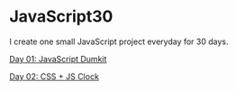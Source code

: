 # JavaScript30
I create one small JavaScript project everyday for 30 days.

[Day 01: JavaScript Dumkit](https://github.com/rhoolan/JavaScript30/tree/main/01%20-%20JavaScript%20Drum%20Kit)

[Day 02: CSS + JS Clock](https://github.com/rhoolan/JavaScript30/tree/main/02%20-%20JS%20and%20CSS%20Clock)